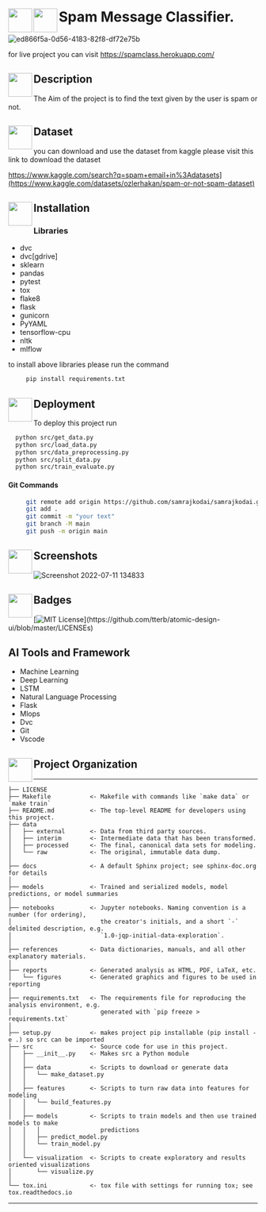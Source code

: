 
# <a href="url"><img src="https://user-images.githubusercontent.com/61903698/178227001-a84748ea-5fe9-4157-8db1-4a4efc94f694.png" align="left" height="48" width="48" ></a> <a href="url"><img src="https://user-images.githubusercontent.com/61903698/178227384-dc1bcff2-9649-4dd8-af12-3c8c7bc4ad0b.jpg" align="left" height="48" width="48" ></a>  Spam Message Classifier.

![ed866f5a-0d56-4183-82f8-df72e75b](https://user-images.githubusercontent.com/61903698/179741068-d6b81380-f2da-4da1-92dd-40cded74a8fb.gif)


for live project you can visit https://spamclass.herokuapp.com/

## <a href="url"><img src="https://user-images.githubusercontent.com/61903698/178228250-a11a8416-3443-4c90-8616-8eda1edc4572.jpg" align="left" height="48" width="48" ></a>Description
The Aim of the project is to find the text given by the user is spam or not.

## <a href="url"><img src="https://user-images.githubusercontent.com/61903698/178230062-a2e8bf94-4769-4e02-a26b-ed3696aae3fe.png" align="left" height="48" width="48" ></a>Dataset
you can download and use the dataset from kaggle please visit this link to download the dataset

https://www.kaggle.com/search?q=spam+email+in%3Adatasets](https://www.kaggle.com/datasets/ozlerhakan/spam-or-not-spam-dataset)

## <a href="url"><img src="https://user-images.githubusercontent.com/61903698/178229350-7f29d4eb-e758-455d-ab8e-87ef337e1880.png" align="left" height="48" width="48" ></a> Installation

### Libraries
* dvc
* dvc[gdrive]
* sklearn
* pandas
* pytest
* tox
* flake8
* flask
* gunicorn
* PyYAML
* tensorflow-cpu
* nltk
* mlflow

to install above libraries please run the command

```bash
     pip install requirements.txt
```




##  <a href="url"><img src="https://user-images.githubusercontent.com/61903698/178230859-ca0b335b-1792-456a-a535-2a0462361e75.png" align="left" height="48" width="48" ></a>  Deployment

To deploy this project run

```bash
  python src/get_data.py
  python src/load_data.py
  python src/data_preprocessing.py
  python src/split_data.py
  python src/train_evaluate.py 
```

#### Git Commands
```bash
     git remote add origin https://github.com/samrajkodai/samrajkodai.git
     git add .
     git commit -m "your text"
     git branch -M main   
     git push -m origin main

```


## <a href="url"><img src="https://user-images.githubusercontent.com/61903698/178232811-59ccbc05-50da-4f46-8b4a-e2f9c9d79201.png" align="left" height="48" width="48" ></a> Screenshots

![Screenshot 2022-07-11 134833](https://user-images.githubusercontent.com/61903698/178226366-6878cb78-35c3-4f9d-8d26-5c3e9697836c.jpg)




## <a href="url"><img src="https://user-images.githubusercontent.com/61903698/178231990-81b6bcce-dbaa-4180-b363-dcc694e76a1e.png" align="left" height="48" width="48" ></a>  Badges

[![MIT License](https://img.shields.io/apm/l/atomic-design-ui.svg?)](https://github.com/tterb/atomic-design-ui/blob/master/LICENSEs)


## AI Tools and Framework
* Machine Learning
* Deep Learning
* LSTM
* Natural Language Processing
* Flask
* Mlops
* Dvc
* Git
* Vscode


## <a href="url"><img src="https://user-images.githubusercontent.com/61903698/178233478-e078e157-5156-4a29-a784-565395329de1.jpg" align="left" height="48" width="48" ></a> Project Organization
------------

    ├── LICENSE
    ├── Makefile           <- Makefile with commands like `make data` or `make train`
    ├── README.md          <- The top-level README for developers using this project.
    ├── data
    │   ├── external       <- Data from third party sources.
    │   ├── interim        <- Intermediate data that has been transformed.
    │   ├── processed      <- The final, canonical data sets for modeling.
    │   └── raw            <- The original, immutable data dump.
    │
    ├── docs               <- A default Sphinx project; see sphinx-doc.org for details
    │
    ├── models             <- Trained and serialized models, model predictions, or model summaries
    │
    ├── notebooks          <- Jupyter notebooks. Naming convention is a number (for ordering),
    │                         the creator's initials, and a short `-` delimited description, e.g.
    │                         `1.0-jqp-initial-data-exploration`.
    │
    ├── references         <- Data dictionaries, manuals, and all other explanatory materials.
    │
    ├── reports            <- Generated analysis as HTML, PDF, LaTeX, etc.
    │   └── figures        <- Generated graphics and figures to be used in reporting
    │
    ├── requirements.txt   <- The requirements file for reproducing the analysis environment, e.g.
    │                         generated with `pip freeze > requirements.txt`
    │
    ├── setup.py           <- makes project pip installable (pip install -e .) so src can be imported
    ├── src                <- Source code for use in this project.
    │   ├── __init__.py    <- Makes src a Python module
    │   │
    │   ├── data           <- Scripts to download or generate data
    │   │   └── make_dataset.py
    │   │
    │   ├── features       <- Scripts to turn raw data into features for modeling
    │   │   └── build_features.py
    │   │
    │   ├── models         <- Scripts to train models and then use trained models to make
    │   │   │                 predictions
    │   │   ├── predict_model.py
    │   │   └── train_model.py
    │   │
    │   └── visualization  <- Scripts to create exploratory and results oriented visualizations
    │       └── visualize.py
    │
    └── tox.ini            <- tox file with settings for running tox; see tox.readthedocs.io


--------

